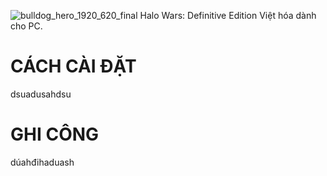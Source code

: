 ![bulldog_hero_1920_620_final](https://github.com/kecox42069/HaloWars_VietHoa/assets/85168678/f5293ac0-284e-4927-9254-9d1703f0eabe)
Halo Wars: Definitive Edition Việt hóa dành cho PC.
# CÁCH CÀI ĐẶT
dsuadusahdsu
# GHI CÔNG
dúahđihaduash
